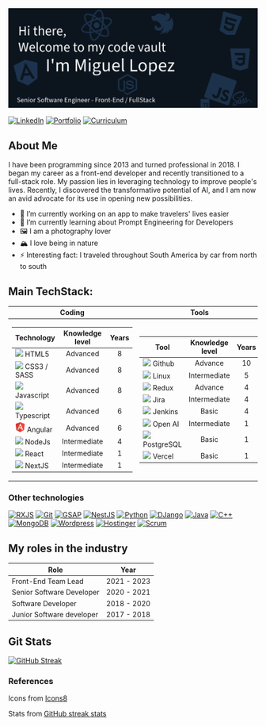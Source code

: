 <!-- # Hi there welcome to my code vault, I'm Miguel 👋
Senior Software Engineer - Front-End / FullStack -->
<img src="assets/gh_banner.png">

[![LinkedIn](https://img.shields.io/badge/-MiguelALopez-378CE7?style=flat-square&logo=Linkedin&logoColor=white&link=https://www.linkedin.com/in/miguelalopezf/)](https://www.linkedin.com/in/miguelalopezf/)
[![Portfolio](https://img.shields.io/badge/Portfolio-3E4750.svg?&style=flat-square&logo=Google-Chrome&logoColor=white&link=https://MiguelALopez.com/)](https://MiguelALopez.com)
[![Curriculum](https://img.shields.io/badge/CV-4989CC?style=flat-square&logo=Read.cv&link=assets%2FMiguel_Lopez_CV.pdf)](https://acrobat.adobe.com/id/urn:aaid:sc:VA6C2:9cca76c5-faf2-40ce-8491-1d577b46281f)

<!-- Banner here -->
## About Me
I have been programming since 2013 and turned professional in 2018. I began my career as a front-end developer and
recently transitioned to a full-stack role. My passion lies in leveraging technology to improve people's lives.
Recently, I discovered the transformative potential of AI, and I am now an avid advocate for its use in opening new
possibilities.

- 🔭 I’m currently working on an app to make travelers' lives easier
- 🌱 I’m currently learning about Prompt Engineering for Developers
- 🖼️ I am a photography lover
- 🏔️ I love being in nature
- ⚡ Interesting fact: I traveled throughout South America by car from north to south

## Main TechStack:
<table>
<thead>
<tr>
<th>Coding</th>
<th>Tools</th>
</tr>
</thead>
<td>

| Technology                                                                                                           | Knowledge level | Years |
|----------------------------------------------------------------------------------------------------------------------|:---------------:|:-----:|
| <img style="width: 20px;" src="https://img.icons8.com/?size=100&id=20909&format=png&color=000000"> HTML5             |    Advanced     |   8   |
| <img style="width: 20px;" src="https://img.icons8.com/?size=100&id=21278&format=png&color=000000"> CSS3 / SASS       |    Advanced     |   8   |
| <img style="width: 20px;" src="https://img.icons8.com/?size=100&id=108784&format=png&color=000000"> Javascript       |    Advanced     |   8   |
| <img style="width: 20px;" src="https://img.icons8.com/?size=100&id=uJM6fQYqDaZK&format=png&color=000000"> Typescript |    Advanced     |   6   |
| <img style="width: 20px;" src="assets/icons8-angular-24.png"> Angular                                                |    Advanced     |   6   |
| <img style="width: 20px;" src="https://img.icons8.com/?size=100&id=hsPbhkOH4FMe&format=png&color=000000"> NodeJs     |  Intermediate   |   4   |
| <img style="width: 20px;" src="https://img.icons8.com/?size=100&id=asWSSTBrDlTW&format=png&color=000000"> React      |  Intermediate   |   1   |
| <img style="width: 20px;" src="https://img.icons8.com/?size=100&id=MWiBjkuHeMVq&format=png&color=000000"> NextJS     |  Intermediate   |   1   |
</td>
<td>

| Tool                                                                                                              | Knowledge level | Years |
|-------------------------------------------------------------------------------------------------------------------|:---------------:|:-----:|
| <img style="width: 20px;" src="https://img.icons8.com/?size=100&id=12599&format=png&color=FFFFFF"> Github         |     Advance     |  10   |
| <img style="width: 20px;" src="https://img.icons8.com/?size=100&id=17842&format=png&color=000000"> Linux          |  Intermediate   |   5   |
| <img style="width: 20px;" src="https://img.icons8.com/?size=100&id=3VGtaw5gCc8T&format=png&color=000000"> Redux   |     Advance     |   4   |
| <img style="width: 20px;" src="https://img.icons8.com/?size=100&id=oROcPah5ues6&format=png&color=000000"> Jira    |  Intermediate   |   4   |
| <img style="width: 20px;" src="https://img.icons8.com/?size=100&id=39292&format=png&color=000000"> Jenkins        |      Basic      |   4   |
| <img style="width: 20px;" src="https://img.icons8.com/?size=100&id=FBO05Dys9QCg&format=png&color=FFFFFF"> Open AI |  Intermediate   |   1   |
| <img style="width: 20px;" src="https://img.icons8.com/?size=100&id=38561&format=png&color=000000"> PostgreSQL     |      Basic      |   1   |
| <img style="width: 20px;" src="https://img.icons8.com/?size=100&id=GgYgR410AUVo&format=png&color=000000"> Vercel  |      Basic      |   1   |

</td>
</table>

### Other technologies
<a href="https://rxjs.dev/"><img alt="RXJS" src="https://img.shields.io/badge/RXJS-purple?style=for-the-badge&logo=ReactiveX&logoSize=auto&link=https%3A%2F%2Frxjs.dev%2F"></a>
<a href="https://www.git-scm.com/"><img alt="Git" src="https://img.shields.io/badge/Git-tomato?style=for-the-badge&logo=Git&logoColor=white&logoSize=auto"></a>
<a href="https://gsap.com/"><img alt="GSAP" src="https://img.shields.io/badge/GSAP-blueviolet?style=for-the-badge&logoSize=auto"></a>
<a href="https://www.python.org/"><img alt="NestJS" src="https://img.shields.io/badge/NestJS-DA214B?style=for-the-badge&logo=NestJS&logoColor=white&logoSize=auto"></a>
<a href="https://www.python.org/"><img alt="Python" src="https://img.shields.io/badge/Python-blue?style=for-the-badge&logo=Python&logoColor=white&logoSize=auto"></a>
<a href="https://www.djangoproject.com/"><img alt="DJango" src="https://img.shields.io/badge/DJango-darkgreen?style=for-the-badge&logo=Django&logoColor=white&logoSize=auto"></a>
<a href="https://www.java.com/"><img alt="Java" src="https://img.shields.io/badge/Java-royalblue?style=for-the-badge&logo=java&logoColor=white&logoSize=auto"></a>
<a href="https://isocpp.org/"><img alt="C++" src="https://img.shields.io/badge/C%2B%2B-dodgerblue?style=for-the-badge&logo=C%2B%2B&logoColor=white&logoSize=auto"></a>
<a href="https://www.mongodb.com/"><img alt="MongoDB" src="https://img.shields.io/badge/MongoDB-mediumseagreen?style=for-the-badge&logo=MongoDB&logoColor=white"></a>
<a href="https://wordpress.org/"><img alt="Wordpress" src="https://img.shields.io/badge/WordPress-2A799E?style=for-the-badge&logo=WordPress&logoColor=white"></a>
<a href="https://www.hostinger.com/"><img alt="Hostinger" src="https://img.shields.io/badge/Hostinger-674CC4?style=for-the-badge&logo=Hostinger&logoColor=white"></a>
<a href="https://www.scrum.org/resources/what-scrum-module"><img alt="Scrum" src="https://img.shields.io/badge/Scrum-025193?style=for-the-badge&logo=Stripe&logoColor=white"></a>

## My roles in the industry
| Role                      | Year        |
|---------------------------|-------------|
| Front-End Team Lead       | 2021 - 2023 |
| Senior Software Developer | 2020 - 2021 |
| Software Developer        | 2018 - 2020 |
| Junior Software developer | 2017 - 2018 |

## Git Stats
[![GitHub Streak](https://github-readme-streak-stats-eight.vercel.app/?user=MiguelALopez&theme=dark&exclude_days=Sun%2CSat&background=EB545400&currStreakNum=CC7200&sideNums=CC7200&sideLabels=CC7200)](https://git.io/streak-stats)


### References
Icons from  <a target="_blank" href="https://icons8.com">Icons8</a>

Stats from <a href="https://github.com/denvercoder1/github-readme-streak-stats">GitHub streak stats</a>
